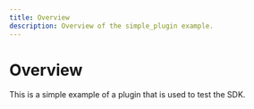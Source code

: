 ```yaml
---
title: Overview
description: Overview of the simple_plugin example.
---
```


# Overview

This is a simple example of a plugin that is used to test the SDK.

